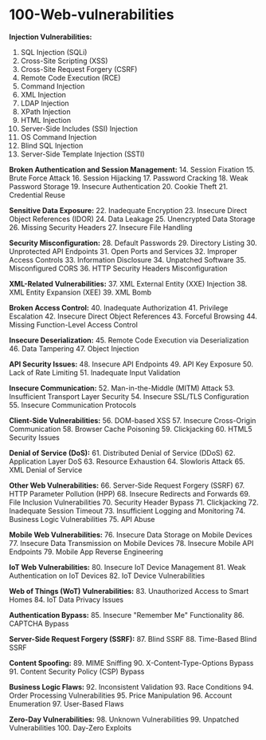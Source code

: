 # 100-Web-vulnerabilities

**Injection Vulnerabilities:**
1. SQL Injection (SQLi)
2. Cross-Site Scripting (XSS)
3. Cross-Site Request Forgery (CSRF)
4. Remote Code Execution (RCE)
5. Command Injection
6. XML Injection
7. LDAP Injection
8. XPath Injection
9. HTML Injection
10. Server-Side Includes (SSI) Injection
11. OS Command Injection
12. Blind SQL Injection
13. Server-Side Template Injection (SSTI)

**Broken Authentication and Session Management:**
14. Session Fixation
15. Brute Force Attack
16. Session Hijacking
17. Password Cracking
18. Weak Password Storage
19. Insecure Authentication
20. Cookie Theft
21. Credential Reuse

**Sensitive Data Exposure:**
22. Inadequate Encryption
23. Insecure Direct Object References (IDOR)
24. Data Leakage
25. Unencrypted Data Storage
26. Missing Security Headers
27. Insecure File Handling

**Security Misconfiguration:**
28. Default Passwords
29. Directory Listing
30. Unprotected API Endpoints
31. Open Ports and Services
32. Improper Access Controls
33. Information Disclosure
34. Unpatched Software
35. Misconfigured CORS
36. HTTP Security Headers Misconfiguration

**XML-Related Vulnerabilities:**
37. XML External Entity (XXE) Injection
38. XML Entity Expansion (XEE)
39. XML Bomb

**Broken Access Control:**
40. Inadequate Authorization
41. Privilege Escalation
42. Insecure Direct Object References
43. Forceful Browsing
44. Missing Function-Level Access Control

**Insecure Deserialization:**
45. Remote Code Execution via Deserialization
46. Data Tampering
47. Object Injection

**API Security Issues:**
48. Insecure API Endpoints
49. API Key Exposure
50. Lack of Rate Limiting
51. Inadequate Input Validation

**Insecure Communication:**
52. Man-in-the-Middle (MITM) Attack
53. Insufficient Transport Layer Security
54. Insecure SSL/TLS Configuration
55. Insecure Communication Protocols

**Client-Side Vulnerabilities:**
56. DOM-based XSS
57. Insecure Cross-Origin Communication
58. Browser Cache Poisoning
59. Clickjacking
60. HTML5 Security Issues

**Denial of Service (DoS):**
61. Distributed Denial of Service (DDoS)
62. Application Layer DoS
63. Resource Exhaustion
64. Slowloris Attack
65. XML Denial of Service

**Other Web Vulnerabilities:**
66. Server-Side Request Forgery (SSRF)
67. HTTP Parameter Pollution (HPP)
68. Insecure Redirects and Forwards
69. File Inclusion Vulnerabilities
70. Security Header Bypass
71. Clickjacking
72. Inadequate Session Timeout
73. Insufficient Logging and Monitoring
74. Business Logic Vulnerabilities
75. API Abuse

**Mobile Web Vulnerabilities:**
76. Insecure Data Storage on Mobile Devices
77. Insecure Data Transmission on Mobile Devices
78. Insecure Mobile API Endpoints
79. Mobile App Reverse Engineering

**IoT Web Vulnerabilities:**
80. Insecure IoT Device Management
81. Weak Authentication on IoT Devices
82. IoT Device Vulnerabilities

**Web of Things (WoT) Vulnerabilities:**
83. Unauthorized Access to Smart Homes
84. IoT Data Privacy Issues

**Authentication Bypass:**
85. Insecure "Remember Me" Functionality
86. CAPTCHA Bypass

**Server-Side Request Forgery (SSRF):**
87. Blind SSRF
88. Time-Based Blind SSRF

**Content Spoofing:**
89. MIME Sniffing
90. X-Content-Type-Options Bypass
91. Content Security Policy (CSP) Bypass

**Business Logic Flaws:**
92. Inconsistent Validation
93. Race Conditions
94. Order Processing Vulnerabilities
95. Price Manipulation
96. Account Enumeration
97. User-Based Flaws

**Zero-Day Vulnerabilities:**
98. Unknown Vulnerabilities
99. Unpatched Vulnerabilities
100. Day-Zero Exploits
